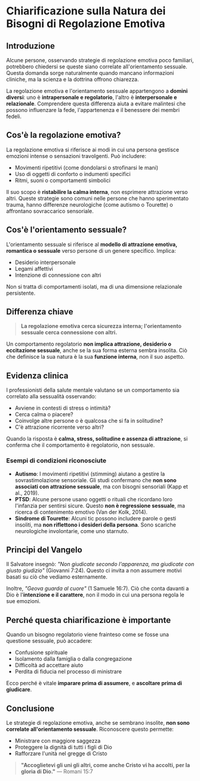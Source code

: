 # Chiarificazione sulla Natura dei Bisogni di Regolazione Emotiva

## Introduzione

Alcune persone, osservando strategie di regolazione emotiva poco familiari, potrebbero chiedersi se queste siano correlate all'orientamento sessuale. Questa domanda sorge naturalmente quando mancano informazioni cliniche, ma la scienza e la dottrina offrono chiarezza.

La regolazione emotiva e l'orientamento sessuale appartengono a **domini diversi**: uno è **intrapersonale e regolatorio**, l'altro è **interpersonale e relazionale**. Comprendere questa differenza aiuta a evitare malintesi che possono influenzare la fede, l'appartenenza e il benessere dei membri fedeli.

## Cos'è la regolazione emotiva?

La regolazione emotiva si riferisce ai modi in cui una persona gestisce emozioni intense o sensazioni travolgenti. Può includere:
- Movimenti ripetitivi (come dondolarsi o strofinarsi le mani)
- Uso di oggetti di conforto o indumenti specifici
- Ritmi, suoni o comportamenti simbolici

Il suo scopo è **ristabilire la calma interna**, non esprimere attrazione verso altri. Queste strategie sono comuni nelle persone che hanno sperimentato trauma, hanno differenze neurologiche (come autismo o Tourette) o affrontano sovraccarico sensoriale.

## Cos'è l'orientamento sessuale?

L'orientamento sessuale si riferisce al **modello di attrazione emotiva, romantica o sessuale** verso persone di un genere specifico. Implica:
- Desiderio interpersonale
- Legami affettivi
- Intenzione di connessione con altri

Non si tratta di comportamenti isolati, ma di una dimensione relazionale persistente.

## Differenza chiave

> **La regolazione emotiva cerca sicurezza interna; l'orientamento sessuale cerca connessione con altri.**

Un comportamento regolatorio **non implica attrazione, desiderio o eccitazione sessuale**, anche se la sua forma esterna sembra insolita. Ciò che definisce la sua natura è la sua **funzione interna**, non il suo aspetto.

## Evidenza clinica

I professionisti della salute mentale valutano se un comportamento sia correlato alla sessualità osservando:
- Avviene in contesti di stress o intimità?
- Cerca calma o piacere?
- Coinvolge altre persone o è qualcosa che si fa in solitudine?
- C'è attrazione ricorrente verso altri?

Quando la risposta è **calma, stress, solitudine e assenza di attrazione**, si conferma che il comportamento è regolatorio, non sessuale.

### Esempi di condizioni riconosciute

- **Autismo**: I movimenti ripetitivi (stimming) aiutano a gestire la sovrastimolazione sensoriale. Gli studi confermano che **non sono associati con attrazione sessuale**, ma con bisogni sensoriali (Kapp et al., 2019).
- **PTSD**: Alcune persone usano oggetti o rituali che ricordano loro l'infanzia per sentirsi sicure. Questo **non è regressione sessuale**, ma ricerca di contenimento emotivo (Van der Kolk, 2014).
- **Sindrome di Tourette**: Alcuni tic possono includere parole o gesti insoliti, ma **non riflettono i desideri della persona**. Sono scariche neurologiche involontarie, come uno starnuto.

## Principi del Vangelo

Il Salvatore insegnò: *"Non giudicate secondo l'apparenza, ma giudicate con giusto giudizio"* (Giovanni 7:24). Questo ci invita a non assumere motivi basati su ciò che vediamo esternamente.

Inoltre, *"Geova guarda al cuore"* (1 Samuele 16:7). Ciò che conta davanti a Dio è l'**intenzione e il carattere**, non il modo in cui una persona regola le sue emozioni.

## Perché questa chiarificazione è importante

Quando un bisogno regolatorio viene frainteso come se fosse una questione sessuale, può accadere:
- Confusione spirituale
- Isolamento dalla famiglia o dalla congregazione
- Difficoltà ad accettare aiuto
- Perdita di fiducia nel processo di ministrare

Ecco perché è vitale **imparare prima di assumere**, e **ascoltare prima di giudicare**.

## Conclusione

Le strategie di regolazione emotiva, anche se sembrano insolite, **non sono correlate all'orientamento sessuale**. Riconoscere questo permette:
- Ministrare con maggiore saggezza
- Proteggere la dignità di tutti i figli di Dio
- Rafforzare l'unità nel gregge di Cristo

> **"Accoglietevi gli uni gli altri, come anche Cristo vi ha accolti, per la gloria di Dio."**
> — Romani 15:7
